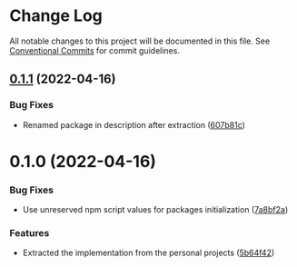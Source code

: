 # Change Log

All notable changes to this project will be documented in this file.
See [Conventional Commits](https://conventionalcommits.org) for commit guidelines.

## [0.1.1](https://github.com/ionutmilica/build-tools/compare/@ionutmilica/please@0.1.0...@ionutmilica/please@0.1.1) (2022-04-16)


### Bug Fixes

* Renamed package in description after extraction ([607b81c](https://github.com/ionutmilica/build-tools/commit/607b81cb64db40fd7fb11e941f0c1b2ec509c5cd))





# 0.1.0 (2022-04-16)


### Bug Fixes

* Use unreserved npm script values for packages initialization ([7a8bf2a](https://github.com/ionutmilica/build-tools/commit/7a8bf2a6a1fa24d1749cf9254503035e116d12d8))


### Features

* Extracted the implementation from the personal projects ([5b64f42](https://github.com/ionutmilica/build-tools/commit/5b64f42e25e5a46ed2243450cfc24997c1e5fa28))
